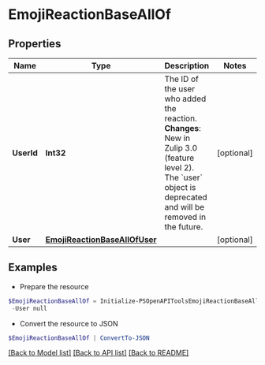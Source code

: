 # EmojiReactionBaseAllOf
## Properties

Name | Type | Description | Notes
------------ | ------------- | ------------- | -------------
**UserId** | **Int32** | The ID of the user who added the reaction.  **Changes**: New in Zulip 3.0 (feature level 2). The &#x60;user&#x60; object is deprecated and will be removed in the future.  | [optional] 
**User** | [**EmojiReactionBaseAllOfUser**](EmojiReactionBaseAllOfUser.md) |  | [optional] 

## Examples

- Prepare the resource
```powershell
$EmojiReactionBaseAllOf = Initialize-PSOpenAPIToolsEmojiReactionBaseAllOf  -UserId null `
 -User null
```

- Convert the resource to JSON
```powershell
$EmojiReactionBaseAllOf | ConvertTo-JSON
```

[[Back to Model list]](../README.md#documentation-for-models) [[Back to API list]](../README.md#documentation-for-api-endpoints) [[Back to README]](../README.md)

